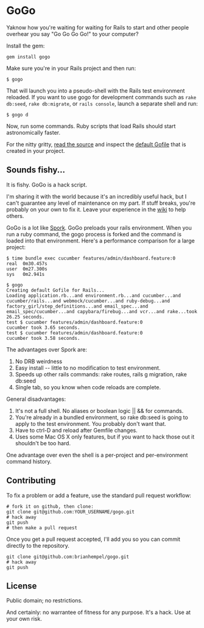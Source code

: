 # GoGo

Yaknow how you're waiting for waiting for Rails to start and other people overhear you say "Go Go Go Go!" to your computer?

Install the gem:

    gem install gogo

Make sure you're in your Rails project and then run:

    $ gogo

That will launch you into a pseudo-shell with the Rails test environment reloaded. If you want to use gogo for development commands such as `rake db:seed`, `rake db:migrate`, or `rails console`, launch a separate shell and run:

    $ gogo d

Now, run some commands. Ruby scripts that load Rails should start astronomically faster.

For the nitty gritty, [read the source](https://github.com/brianhempel/gogo/blob/master/bin/gogo) and inspect the [default Gofile](https://github.com/brianhempel/gogo/blob/master/lib/gogo/gofile_templates/rails.rb) that is created in your project.

## Sounds fishy...

It is fishy. GoGo is a hack script.

I'm sharing it with the world because it's an incredibly useful hack, but I can't guarantee any level of maintenance on my part. If stuff breaks, you're probably on your own to fix it. Leave your experience in the [wiki](https://github.com/brianhempel/gogo/wiki) to help others.

GoGo is a lot like [Spork](https://github.com/sporkrb/spork). GoGo preloads your rails environment. When you run a ruby command, the gogo process is forked and the command is loaded into that environment.  Here's a performance comparison for a large project:

    $ time bundle exec cucumber features/admin/dashboard.feature:0
    real  0m30.457s
    user  0m27.300s
    sys   0m2.941s
    
    $ gogo
    Creating default Gofile for Rails...
    Loading application.rb...and environment.rb...and cucumber...and cucumber/rails...and webmock/cucumber...and ruby-debug...and factory_girl/step_definitions...and email_spec...and email_spec/cucumber...and capybara/firebug...and vcr...and rake...took 26.25 seconds.
    test $ cucumber features/admin/dashboard.feature:0
    cucumber took 3.65 seconds.
    test $ cucumber features/admin/dashboard.feature:0
    cucumber took 3.58 seconds.

The advantages over Spork are:

1. No DRB weirdness
2. Easy install -- little to no modification to test environment.
3. Speeds up other rails commands: rake routes, rails g migration, rake db:seed
4. Single tab, so you know when code reloads are complete.

General disadvantages:

1. It's not a full shell. No aliases or boolean logic || && for commands.
2. You're already in a bundled environment, so rake db:seed is going to apply to the test environment. You probably don't want that.
3. Have to ctrl-D and reload after Gemfile changes.
4. Uses some Mac OS X only features, but if you want to hack those out it shouldn't be too hard.

One advantage over even the shell is a per-project and per-environment command history.

## Contributing

To fix a problem or add a feature, use the standard pull request workflow:

    # fork it on github, then clone:
    git clone git@github.com:YOUR_USERNAME/gogo.git
    # hack away
    git push
    # then make a pull request

Once you get a pull request accepted, I'll add you so you can commit directly to the repository.

    git clone git@github.com:brianhempel/gogo.git
    # hack away
    git push

## License

Public domain; no restrictions.

And certainly: no warrantee of fitness for any purpose. It's a hack. Use at your own risk.

